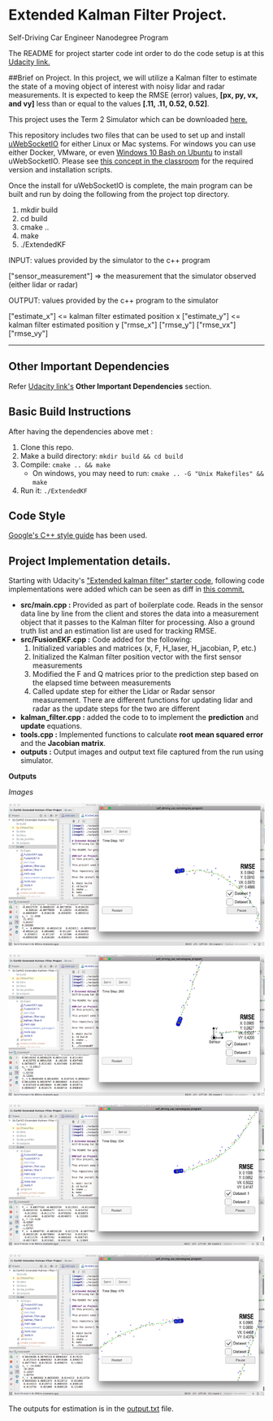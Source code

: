 [image1]: ./outputs/1.png "1"
[image2]: ./outputs/2.png "2"
[image3]: ./outputs/3.png "3"
[image4]: ./outputs/4.png "4"

# Extended Kalman Filter Project.
Self-Driving Car Engineer Nanodegree Program

The README for project starter code int order to do the code setup is at this [Udacity link.](https://github.com/udacity/CarND-Extended-Kalman-Filter-Project)

##Brief on Project.
In this project, we will utilize a Kalman filter to estimate the state of a moving object of interest with noisy lidar and radar measurements. It is expected to keep the RMSE (error) values, **[px, py, vx, and vy]** less than or equal to the values **[.11, .11, 0.52, 0.52]**.

This project uses the Term 2 Simulator which can be downloaded [here.](https://github.com/udacity/self-driving-car-sim/releases)

This repository includes two files that can be used to set up and install [uWebSocketIO](https://github.com/uWebSockets/uWebSockets) for either Linux or Mac systems. For windows you can use either Docker, VMware, or even [Windows 10 Bash on Ubuntu](https://www.howtogeek.com/249966/how-to-install-and-use-the-linux-bash-shell-on-windows-10/) to install uWebSocketIO. Please see [this concept in the classroom](https://classroom.udacity.com/nanodegrees/nd013/parts/40f38239-66b6-46ec-ae68-03afd8a601c8/modules/0949fca6-b379-42af-a919-ee50aa304e6a/lessons/f758c44c-5e40-4e01-93b5-1a82aa4e044f/concepts/16cf4a78-4fc7-49e1-8621-3450ca938b77) for the required version and installation scripts.

Once the install for uWebSocketIO is complete, the main program can be built and run by doing the following from the project top directory.

1. mkdir build
2. cd build
3. cmake ..
4. make
5. ./ExtendedKF


INPUT: values provided by the simulator to the c++ program

["sensor_measurement"] => the measurement that the simulator observed (either lidar or radar)


OUTPUT: values provided by the c++ program to the simulator

["estimate_x"] <= kalman filter estimated position x
["estimate_y"] <= kalman filter estimated position y
["rmse_x"]
["rmse_y"]
["rmse_vx"]
["rmse_vy"]

---

## Other Important Dependencies

Refer [Udacity link's](https://github.com/udacity/CarND-Extended-Kalman-Filter-Project) **Other Important Dependencies** section.

## Basic Build Instructions

After having the dependencies above met :

1. Clone this repo.
2. Make a build directory: `mkdir build && cd build`
3. Compile: `cmake .. && make`
   * On windows, you may need to run: `cmake .. -G "Unix Makefiles" && make`
4. Run it: `./ExtendedKF `

## Code Style

[Google's C++ style guide](https://google.github.io/styleguide/cppguide.html) has been used.

## Project Implementation details.

Starting with Udacity's ["Extended kalman filter" starter code](https://github.com/udacity/CarND-Extended-Kalman-Filter-Project), following code implementations were added which can be seen as diff in [this commit.](https://github.com/MyCodeBits/Term2-Udacity-CarND-Extended-Kalman-Filter-Project/commit/8bfd1c58762e7d8823c475ccc7feb80668643840?diff=split)

- **src/main.cpp :** Provided as part of boilerplate code. Reads in the sensor data line by line from the client and stores the data into a measurement object that it passes to the Kalman filter for processing. Also a ground truth list and an estimation list are used for tracking RMSE.  
- **src/FusionEKF.cpp :** Code added for the following:
  1. Initialized variables and matrices (x, F, H_laser, H_jacobian, P, etc.)
  2. Initialized the Kalman filter position vector with the first sensor measurements
  3. Modified the F and Q matrices prior to the prediction step based on the elapsed time between measurements
  4. Called update step for either the Lidar or Radar sensor measurement. There are different functions for updating lidar and radar as the update steps for the two are different 
- **kalman_filter.cpp :** added the code to to implement the **prediction** and **update** equations.
- **tools.cpp :** Implemented functions to calculate **root mean squared error** and the **Jacobian matrix**.
- **outputs :** Output images and output text file captured from the run using simulator.


**Outputs**

*Images*

![alt text][image1]

![alt text][image2]

![alt text][image3]

![alt text][image4]

The outputs for estimation is in the [output.txt]() file.
